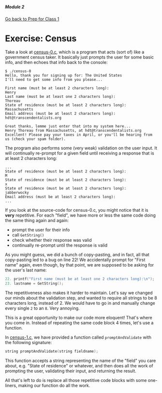 ##### Module 2
[Go back to Prep for Class 1](../../class1-prep#functions)
# Exercise: Census

Take a look at [census-0.c](./census-0.c), which is a program that acts (sort of) like a government census taker. It basically just prompts the user for some basic info, and then echoes that info back to the console:

```
$ ./census-0
Hello, thank you for signing up for: The United States
I'll need to get some info from you please...

First name (must be at least 2 characters long):
Henry
Last name (must be at least one 2 characters long):
Thoreau
State of residence (must be at least 2 characters long):
Massachusetts
Email address (must be at least 2 characters long):
hdt@transcendentalists.org

Great thanks, lemme just enter that into my system here...
Henry Thoreau from Massachusetts, at hdt@transcendentalists.org
Excellent! Please pay your taxes in April, or you'll be hearing from us (check your spam folder).
```

The program also performs some (very weak) validation on the user input. It will continually re-prompt for a given field until receiving a response that is at least 2 characters long:

```
...
State of residence (must be at least 2 characters long):
M
State of residence (must be at least 2 characters long):
x
State of residence (must be at least 2 characters long):
jabberwocky
Email address (must be at least 2 characters long):
...
```
  
If you look at the source-code for census-0.c, you might notice that it is **very** repetitive. For each "field", we have more or less the same code doing the same thing again and again:
* prompt the user for their info
* call `GetString()`
* check whether their response was valid
* continually re-prompt until the response is valid

As you might guess, we did a bunch of copy-pasting, and in fact, all that copy-pasting led to a bug on line 22! We accidentally prompt for "First name" again, even though, by that point, we are supposed to be asking for the user's last name:
```c
22. printf("First name (must be at least one 2 characters long):\n");
23. lastname = GetString();
```

The repetitiveness also makes it harder to maintain. Let's say we changed our minds about the validation step, and wanted to require all strings to be 8 characters long, instead of 2. We would have to go in and manually change every single `2` to an `8`. Very annoying.

This is a great opportunity to make our code more eloquent! That's where you come in. Instead of repeating the same code block 4 times, let's use a function. 

In [census-1.c](./census-1.c), we have provided a function called `promptAndValidate` with the following signature:
```c
string promptAndValidate(string fieldname);
```

This function accepts a string representing the name of the "field" you care about, e.g. "State of residence" or whatever, and then does all the work of prompting the user, validating their input, and returning the result.

All that's left to do is replace all those repetitive code blocks with some one-liners, making our function do all the work. 
